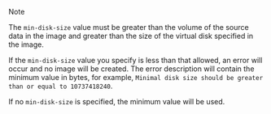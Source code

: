 > [!NOTE]
>
>The `min-disk-size` value must be greater than the volume of the source data in the image and greater than the size of the virtual disk specified in the image.
>
>If the `min-disk-size` value you specify is less than that allowed, an error will occur and no image will be created. The error description will contain the minimum value in bytes, for example, `Minimal disk size should be greater than or equal to 10737418240`.
>
>If no `min-disk-size` is specified, the minimum value will be used.

